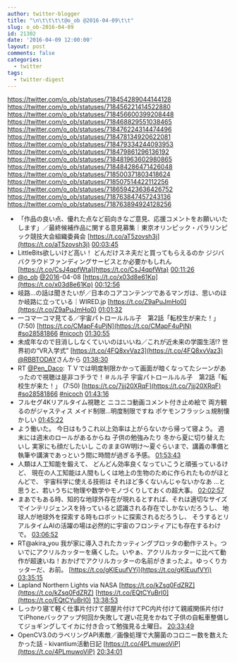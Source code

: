 ```yaml
---
author: twitter-blogger
title: "\n\t\t\t\t@o_ob @2016-04-09\t\t"
slug: o_ob-2016-04-09
id: 21302
date: '2016-04-09 12:00:00'
layout: post
comments: false
categories:
  - twitter
tags:
  - twitter-digest
---
```


https://twitter.com/o_ob/statuses/718454289044144128 https://twitter.com/o_ob/statuses/718456221414522880 https://twitter.com/o_ob/statuses/718456600399208448 https://twitter.com/o_ob/statuses/718468829551038465 https://twitter.com/o_ob/statuses/718476224314474496 https://twitter.com/o_ob/statuses/718478134920622081 https://twitter.com/o_ob/statuses/718479334244093953 https://twitter.com/o_ob/statuses/718479861296136192 https://twitter.com/o_ob/statuses/718481963602980865 https://twitter.com/o_ob/statuses/718484286471426048 https://twitter.com/o_ob/statuses/718500371803418624 https://twitter.com/o_ob/statuses/718507514422112256 https://twitter.com/o_ob/statuses/718659423636426752 https://twitter.com/o_ob/statuses/718763847457243136 https://twitter.com/o_ob/statuses/718763894924128256  

*   「作品の良い点、優れた点など前向きなご意見、応援コメントをお願いいたします」／最終候補作品に関する意見募集｜東京オリンピック・パラリンピック競技大会組織委員会 [https://t.co/aT5zovsh3j](https://t.co/aT5zovsh3j) [00:03:45](https://twitter.com/o_ob/statuses/718454289044144128)
*   LittleBits欲しいけど高い！ どんだけスネ夫だと買ってもらえるのか ジジババクラウドファンディングサービスとか必要かもしれん [https://t.co/CsJ4qpfWta](https://t.co/CsJ4qpfWta) [00:11:26](https://twitter.com/o_ob/statuses/718456221414522880)
*   [@o_ob](https://twitter.com/o_ob) [@2016](https://twitter.com/2016)-04-08 [https://t.co/x03d8e61Kp](https://t.co/x03d8e61Kp) [00:12:56](https://twitter.com/o_ob/statuses/718456600399208448)
*   岐路…の話は聞きたいが／日本のコアコンテンツであるマンガは、思いのほか岐路に立っている｜WIRED.jp [https://t.co/Z9aPuJmHo0](https://t.co/Z9aPuJmHo0) [01:01:32](https://twitter.com/o_ob/statuses/718468829551038465)
*   一コマ一コマ見てる／宇宙パトロールルル子　第2話「転校生が来た！」 (7:50) [https://t.co/CMapF4uPjN](https://t.co/CMapF4uPjN) [#so28581866](https://twitter.com/search?q=%23so28581866&src=hash) [#nicoch](https://twitter.com/search?q=%23nicoch&src=hash) [01:30:55](https://twitter.com/o_ob/statuses/718476224314474496)
*   未成年なので目消ししなくていいのはいいね／これが近未来の学園生活!? 世界初の“VR入学式” [https://t.co/4FQ8xvVaz3](https://t.co/4FQ8xvVaz3) [@RBBTODAY](https://twitter.com/RBBTODAY)さんから [01:38:30](https://twitter.com/o_ob/statuses/718478134920622081)
*   RT [@Pen_Daco](https://twitter.com/Pen_Daco): ＴＶでは明度制限かかって画面が暗くなってたシーンがあったので視聴は是非コチラで！＃ルル子 宇宙パトロールルル子　第2話「転校生が来た！」 (7:50) [https://t.co/7jjj20XRqF](https://t.co/7jjj20XRqF) [#so28581866](https://twitter.com/search?q=%23so28581866&src=hash) [#nicoch](https://twitter.com/search?q=%23nicoch&src=hash) [01:43:16](https://twitter.com/o_ob/statuses/718479334244093953)
*   フルセグ4Kリアルタイム視聴と ニコニコ動画コメント付き止め絵で 両方観るのがジャスティス メイド制限...明度制限ですね ポケモンフラッシュ規制懐かしい [01:45:22](https://twitter.com/o_ob/statuses/718479861296136192)
*   よう働いた。 今日はもうこれ以上効率は上がらないから帰って寝よう。 週末には週末のロールがあるからね 子供の勉強みたり 冬から夏に切り替えたいし 実家にも顔だしたいし このままGW明け〜夏ぐらいまで、講義の準備と執筆や講演であっという間に時間が過ぎる予感。 [01:53:43](https://twitter.com/o_ob/statuses/718481963602980865)
*   人類は人工知能を鍛えて、 どんどん効率良くなっていこうと頑張っているけど、 現在の人工知能は人間もしくは地上の生物のために作られたものがほとんどで、 宇宙科学に使える技術は それほど多くないんじゃないかなあ ...と思うと、若いうちに物理や数学やモノづくりしておくの超大事。 [02:02:57](https://twitter.com/o_ob/statuses/718484286471426048)
*   まあでもある時、知的な地球外存在が現れるとすれば、それは適切なサイズでインテリジェンスを持っていると認識される存在でしかないだろうし、 地球人が地球外を探索する時もロボットに探索されるだろうし、 そうするとリアルタイムAIの活躍の場は必然的に宇宙のフロンティアにも存在するわけで。 [03:06:52](https://twitter.com/o_ob/statuses/718500371803418624)
*   RT@akira_you 我が家に導入されたカッティングプロッタの動作テスト。ついでにアクリルカッターを痛くした。いやぁ、アクリルカッターに比べて動作が超速いね！おかげでアクリルカッターの名前がきまったよ。ゆっくりカッターだ、お前。 [https://t.co/gKIEuufVYi](https://t.co/gKIEuufVYi) [03:35:15](https://twitter.com/o_ob/statuses/718507514422112256)
*   Lapland Northern Lights via NASA [https://t.co/kZsq0FdZRZ](https://t.co/kZsq0FdZRZ) [https://t.co/EQtCYuBrI0](https://t.co/EQtCYuBrI0) [13:38:53](https://twitter.com/o_ob/statuses/718659423636426752)
*   しっかり寝て軽く仕事片付けて部屋片付けてPC内片付けて親戚関係片付けてiPhoneバックアップ何回か失敗して遅い花見をかねて子供の自転車整備してジョギングしてイカに付き合って勉強見る土曜日。 [20:33:49](https://twitter.com/o_ob/statuses/718763847457243136)
*   OpenCV3.0のラベリングAPI素敵／画像処理で大腸菌のコロニー数を数えたかった話 - kivantium活動日記 [https://t.co/4PLmuwoViP](https://t.co/4PLmuwoViP) [20:34:01](https://twitter.com/o_ob/statuses/718763894924128256)